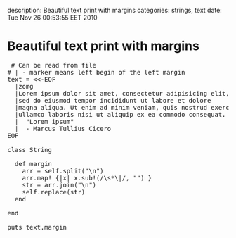 description: Beautiful text print with margins
categories: strings, text
date: Tue Nov 26 00:53:55 EET 2010

# Beautiful text print with margins

<pre class="ruby"> # Can be read from file
# | - marker means left begin of the left margin
text = &lt;&lt;-EOF
  |zomg
  |Lorem ipsum dolor sit amet, consectetur adipisicing elit, 
  |sed do eiusmod tempor incididunt ut labore et dolore 
  |magna aliqua. Ut enim ad minim veniam, quis nostrud exercitation 
  |ullamco laboris nisi ut aliquip ex ea commodo consequat.
  |  "Lorem ipsum"
  |  - Marcus Tullius Cicero
EOF

class String
  
  def margin
    arr = self.split("\n")
    arr.map! {|x| x.sub!(/\s*\|/, "") }
    str = arr.join("\n")
    self.replace(str)
  end
  
end

puts text.margin
</pre>